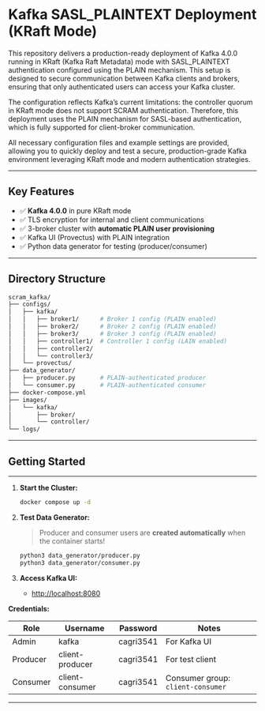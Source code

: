 # Kafka SASL_PLAINTEXT Deployment (KRaft Mode)

This repository delivers a production-ready deployment of Kafka 4.0.0 running in KRaft (Kafka Raft Metadata) mode with SASL_PLAINTEXT authentication configured using the PLAIN mechanism. This setup is designed to secure communication between Kafka clients and brokers, ensuring that only authenticated users can access your Kafka cluster.

The configuration reflects Kafka’s current limitations: the controller quorum in KRaft mode does not support SCRAM authentication. Therefore, this deployment uses the PLAIN mechanism for SASL-based authentication, which is fully supported for client-broker communication.

All necessary configuration files and example settings are provided, allowing you to quickly deploy and test a secure, production-grade Kafka environment leveraging KRaft mode and modern authentication strategies.

---

## Key Features

- ✅ **Kafka 4.0.0** in pure KRaft mode
- ✅ TLS encryption for internal and client communications
- ✅ 3-broker cluster with **automatic PLAIN user provisioning**
- ✅ Kafka UI (Provectus) with PLAIN integration
- ✅ Python data generator for testing (producer/consumer)

---

## Directory Structure

```bash
scram_kafka/
├── configs/
│   ├── kafka/
│   │   ├── broker1/      # Broker 1 config (PLAIN enabled)
│   │   ├── broker2/      # Broker 2 config (PLAIN enabled)
│   │   ├── broker3/      # Broker 3 config (PLAIN enabled)
│   │   ├── controller1/  # Controller 1 config (LAIN enabled)
│   │   ├── controller2/
│   │   └── controller3/
│   └── provectus/
├── data_generator/
│   ├── producer.py       # PLAIN-authenticated producer
│   └── consumer.py       # PLAIN-authenticated consumer
├── docker-compose.yml
├── images/
│   └── kafka/
│       ├── broker/
│       └── controller/
└── logs/
```

---

## Getting Started

---

1. **Start the Cluster:**
    ```bash
    docker compose up -d
    ```

2. **Test Data Generator:**
    > Producer and consumer users are **created automatically** when the container starts!

    ```bash
    python3 data_generator/producer.py
    python3 data_generator/consumer.py
    ```

3. **Access Kafka UI:**

    - [http://localhost:8080](http://localhost:8080)

**Credentials:**

| Role      | Username          | Password    | Notes                      |
|-----------|-------------------|------------|----------------------------|
| Admin     | kafka             | cagri3541  | For Kafka UI               |
| Producer  | client-producer   | cagri3541  | For test client            |
| Consumer  | client-consumer   | cagri3541  | Consumer group: `client-consumer` |

---